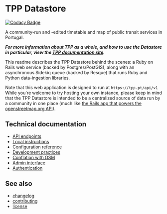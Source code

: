 # TPP Datastore

[![Codacy Badge](https://api.codacy.com/project/badge/Grade/cb2f7b4ce3b848df8a33191e2495e81d)](https://app.codacy.com/app/TPP/tpp_banco_de_dados?utm_source=github.com&utm_medium=referral&utm_content=tpportugal/tpp_banco_de_dados&utm_campaign=badger)

A community-run and -edited timetable and map of public transit services in Portugal.

***For more information about TPP as a whole, and how to use the Datastore in particular, view the [TPP documentation site](https://tpp.pt/documentation).***

This readme describes the TPP Datastore behind the scenes: a Ruby on Rails web service (backed by Postgres/PostGIS), along with an asynchronous Sidekiq queue (backed by Resque) that runs Ruby and Python data-ingestion libraries.

Note that this web application is designed to run at `https://tpp.pt/api/v1` While you're welcome to try hosting your own instance, please keep in mind that the TPP Datastore is intended to be a centralized source of data run by a community in one place (much like [the Rails app that powers the openstreetmap.org API](https://github.com/openstreetmap/openstreetmap-website)).

## Technical documentation

- [API endpoints](https://tpp.pt/documentation/datastore/api-endpoints.html)
- [Local instructions](doc/local-instructions.md)
- [Configuration reference](doc/configuration.md)
- [Development practices](doc/development-practices.md)
- [Conflation with OSM](doc/conflation-with-osm.md)
- [Admin interface](doc/admin-interface.md)
- [Authentication](doc/authentication.md)

## See also

- [changelog](CHANGELOG.md)
- [contributing](CONTRIBUTING.md)
- [license](LICENSE.txt)
